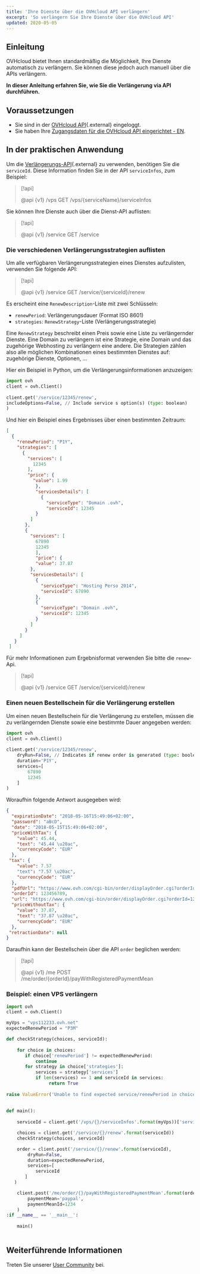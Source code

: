 ```yaml
---
title: 'Ihre Dienste über die OVHcloud API verlängern'
excerpt: 'So verlängern Sie Ihre Dienste über die OVHcloud API'
updated: 2020-05-05
---
```


## Einleitung

OVHcloud bietet Ihnen standardmäßig die Möglichkeit, Ihre Dienste automatisch zu verlängern. Sie können diese jedoch auch manuell über die APIs verlängern.

**In dieser Anleitung erfahren Sie, wie Sie die Verlängerung via API durchführen.**

## Voraussetzungen

- Sie sind in der [OVHcloud API](https://api.ovh.com/){.external} eingeloggt.
- Sie haben Ihre [Zugangsdaten für die OVHcloud API eingerichtet - EN](/pages/manage_and_operate/api/first-steps).

## In der praktischen Anwendung

Um die [Verlängerungs-API](https://api.ovh.com/console/#/service/{serviceId}/renew#GET){.external} zu verwenden, benötigen Sie die `serviceId`. Diese Information finden Sie in der API `serviceInfos`, zum Beispiel:

> [!api]
>
> @api {v1} /vps GET /vps/{serviceName}/serviceInfos
>

Sie können Ihre Dienste auch über die Dienst-API auflisten:

> [!api]
>
> @api {v1} /service GET /service
>

### Die verschiedenen Verlängerungsstrategien auflisten

Um alle verfügbaren Verlängerungsstrategien eines Dienstes aufzulisten, verwenden Sie folgende API:

> [!api]
>
> @api {v1} /service GET /service/{serviceId}/renew
>

Es erscheint eine `RenewDescription`-Liste mit zwei Schlüsseln:
     
* `renewPeriod`: Verlängerungsdauer (Format ISO 8601)
* `strategies`: `RenewStrategy`-Liste (Verlängerungsstrategie)

Eine `RenewStrategy` beschreibt einen Preis sowie eine Liste zu verlängernder Dienste. Eine Domain zu verlängern ist eine Strategie, eine Domain und das zugehörige Webhosting zu verlängern eine andere. Die Strategien zählen also alle möglichen Kombinationen eines bestimmten Dienstes auf: zugehörige Dienste, Optionen, ...

Hier ein Beispiel in Python, um die Verlängerungsinformationen anzuzeigen:
     
```python
import ovh
client = ovh.Client()
     
client.get('/service/12345/renew',
includeOptions=False, // Include service s option(s) (type: boolean)
)
```
     
Und hier ein Beispiel eines Ergebnisses über einen bestimmten Zeitraum:
     
```json
[
  {
    "renewPeriod": "P1Y",
    "strategies": [
      {
        "services": [
          12345
        ],
        "price": {
          "value": 1.99
           },
           "servicesDetails": [
             {
               "serviceType": "Domain .ovh",
               "serviceId": 12345
           }
         ]
       },
       {
         "services": [
           67890
           12345
           ],
           "price": {
           "value": 37.87
         },
         "servicesDetails": [
           {
             "serviceType": "Hosting Perso 2014",
             "serviceId": 67890
           },
           {
             "serviceType": "Domain .ovh",
             "serviceId": 12345
           }
         ]
       }
     ]
   }
 ]
```

Für mehr Informationen zum Ergebnisformat verwenden Sie bitte die `renew`-Api.

> [!api]
>
> @api {v1} /service GET /service/{serviceId}/renew
>

 
### Einen neuen Bestellschein für die Verlängerung erstellen

Um einen neuen Bestellschein für die Verlängerung zu erstellen, müssen die zu verlängernden Dienste sowie eine bestimmte Dauer angegeben werden:     
     
```python
import ovh
client = ovh.Client()
 
client.get('/service/12345/renew',
    dryRun=False, // Indicates if renew order is generated (type: boolean)
    duration='P1Y',
    services=[
        67890
        12345
    ]
)
```

Woraufhin folgende Antwort ausgegeben wird:
     
```json
{
  "expirationDate": "2018-05-16T15:49:06+02:00",
  "password": "aBcD",
  "date": "2018-05-15T15:49:06+02:00",
  "priceWithTax": {
    "value": 45.44,
    "text": "45.44 \u20ac",
    "currencyCode": "EUR"
  },
 "tax": {
    "value": 7.57
    "text": "7.57 \u20ac",
    "currencyCode": "EUR"
  },
  "pdfUrl": "https://www.ovh.com/cgi-bin/order/displayOrder.cgi?orderId=123456789&orderPassword=aBcD",
  "orderId": 123456789,
  "url": "https://www.ovh.com/cgi-bin/order/displayOrder.cgi?orderId=123456789&orderPassword=aBcD",
  "priceWithoutTax": {
    "value": 37.87,
    "text": "37.87 \u20ac",
    "currencyCode": "EUR"
  },
 "retractionDate": null
}
```

Daraufhin kann der Bestellschein über die API `order` beglichen werden:

     
> [!api]
>
> @api {v1} /me POST /me/order/{orderId}/payWithRegisteredPaymentMean
>

### Beispiel: einen VPS verlängern

```python
import ovh
client = ovh.Client()

myVps = "vps112233.ovh.net"
expectedRenewPeriod = "P3M"

def checkStrategy(choices, serviceId):
     
    for choice in choices:
       if choice['renewPeriod'] != expectedRenewPeriod:
           continue
       for strategy in choice['strategies']:
           services = strategy['services']
           if len(services) == 1 and serviceId in services:
                return True
     
raise ValueError('Unable to find expected service/renewPeriod in choices')
     
     
def main():
     
    serviceId = client.get('/vps/{}/serviceInfos'.format(myVps))['serviceId']

    choices = client.get('/service/{}/renew'.format(serviceId))
    checkStrategy(choices, serviceId)

    order = client.post('/service/{}/renew'.format(serviceId),
        dryRun=False,
        duration=expectedRenewPeriod,
        services=[
           serviceId
       ]
   )

    client.post('/me/order/{}/payWithRegisteredPaymentMean'.format(order['orderId']),
        paymentMean='paypal',
        paymentMeanId=1234
    )
:if __name__ == '__main__':
 
    main()
 
```

## Weiterführende Informationen

Treten Sie unserer [User Community](/links/community) bei.